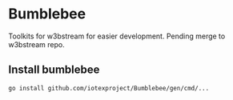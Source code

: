 # Bumblebee

Toolkits for w3bstream for easier development. Pending merge to w3bstream repo.

## Install bumblebee

```sh
go install github.com/iotexproject/Bumblebee/gen/cmd/...
```
